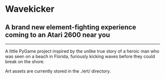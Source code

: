# Wavekicker
## A brand new element-fighting experience coming to an Atari 2600 near you
-------------

A little PyGame project inspired by the unlike true story of a heroic man who was seen on a beach in Florida, furiously kicking waves before they could break on the shore.

Art assets are currently stored in the ./ert/ directory.
